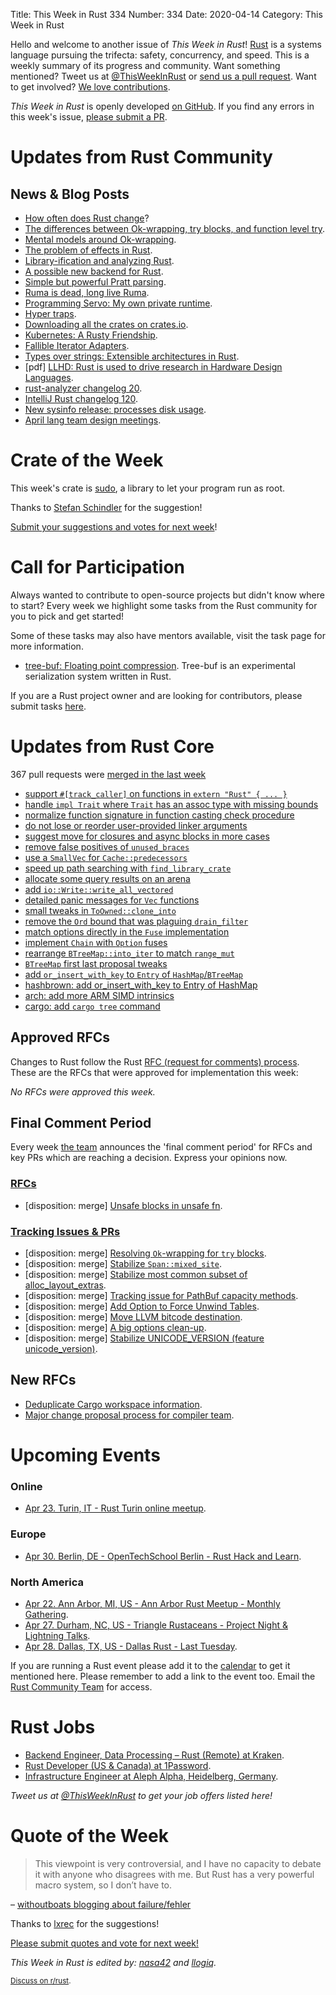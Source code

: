 Title: This Week in Rust 334
Number: 334
Date: 2020-04-14
Category: This Week in Rust

Hello and welcome to another issue of *This Week in Rust*!
[Rust](http://rust-lang.org) is a systems language pursuing the trifecta: safety, concurrency, and speed.
This is a weekly summary of its progress and community.
Want something mentioned? Tweet us at [@ThisWeekInRust](https://twitter.com/ThisWeekInRust) or [send us a pull request](https://github.com/cmr/this-week-in-rust).
Want to get involved? [We love contributions](https://github.com/rust-lang/rust/blob/master/CONTRIBUTING.md).

*This Week in Rust* is openly developed [on GitHub](https://github.com/cmr/this-week-in-rust).
If you find any errors in this week's issue, [please submit a PR](https://github.com/cmr/this-week-in-rust/pulls).

# Updates from Rust Community

## News & Blog Posts

* [How often does Rust change](https://words.steveklabnik.com/how-often-does-rust-change)?
* [The differences between Ok-wrapping, try blocks, and function level try](https://yaah.dev/try-blocks).
* [Mental models around Ok-wrapping](https://vorner.github.io/2020/04/09/wrapping-mental-models.html).
* [The problem of effects in Rust](https://boats.gitlab.io/blog/post/the-problem-of-effects/).
* [Library-ification and analyzing Rust](https://smallcultfollowing.com/babysteps/blog/2020/04/09/libraryification/).
* [A possible new backend for Rust](https://jason-williams.co.uk/a-possible-new-backend-for-rust).
* [Simple but powerful Pratt parsing](https://matklad.github.io/2020/04/13/simple-but-powerful-pratt-parsing.html).
* [Ruma is dead, long live Ruma](https://www.ruma.io/news/ruma-is-dead-long-live-ruma-2020-04-10/).
* [Programming Servo: My own private runtime](https://medium.com/programming-servo/programming-servo-my-own-private-runtime-8a5ba74c63c8).
* [Hyper traps](https://vorner.github.io/2020/04/13/hyper-traps.html).
* [Downloading all the crates on crates.io](https://www.pietroalbini.org/blog/downloading-crates-io/).
* [Kubernetes: A Rusty Friendship](https://deislabs.io/posts/kubernetes-a-rusty-friendship/).
* [Fallible Iterator Adapters](https://blog.yoshuawuyts.com/fallible-iterator-adapters/).
* [Types over strings: Extensible architectures in Rust](http://willcrichton.net/notes/types-over-strings/).
* [pdf] [LLHD: Rust is used to drive research in Hardware Design Languages](https://arxiv.org/pdf/2004.03494).
* [rust-analyzer changelog 20](https://rust-analyzer.github.io/thisweek/2020/04/13/changelog-20.html).
* [IntelliJ Rust changelog 120](https://intellij-rust.github.io/2020/04/13/changelog-120.html).
* [New sysinfo release: processes disk usage](https://blog.guillaume-gomez.fr/articles/2020-04-09+New+sysinfo+release%3A+processes+disk+usage).
* [April lang team design meetings](https://blog.rust-lang.org/inside-rust/2020/04/10/lang-team-design-meetings.html).

# Crate of the Week

This week's crate is [sudo](https://crates.io/crates/sudo), a library to let your program run as root.

Thanks to [Stefan Schindler](https://users.rust-lang.org/t/crate-of-the-week/2704/751) for the suggestion!

[Submit your suggestions and votes for next week][submit_crate]!

[submit_crate]: https://users.rust-lang.org/t/crate-of-the-week/2704

# Call for Participation

Always wanted to contribute to open-source projects but didn't know where to start?
Every week we highlight some tasks from the Rust community for you to pick and get started!

Some of these tasks may also have mentors available, visit the task page for more information.

* [tree-buf: Floating point compression](https://github.com/That3Percent/tree-buf/issues/1). Tree-buf is an experimental serialization system written in Rust.

If you are a Rust project owner and are looking for contributors, please submit tasks [here][guidelines].

[guidelines]: https://users.rust-lang.org/t/twir-call-for-participation/4821

# Updates from Rust Core

367 pull requests were [merged in the last week][merged]

[merged]: https://github.com/search?q=is%3Apr+org%3Arust-lang+is%3Amerged+merged%3A2020-04-06..2020-04-13

* [support `#[track_caller]` on functions in `extern "Rust" { ... }`](https://github.com/rust-lang/rust/pull/70916)
* [handle `impl Trait` where `Trait` has an assoc type with missing bounds](https://github.com/rust-lang/rust/pull/69707)
* [normalize function signature in function casting check procedure](https://github.com/rust-lang/rust/pull/70982)
* [do not lose or reorder user-provided linker arguments](https://github.com/rust-lang/rust/pull/70665)
* [suggest move for closures and async blocks in more cases](https://github.com/rust-lang/rust/pull/70906)
* [remove false positives of `unused_braces`](https://github.com/rust-lang/rust/pull/70789)
* [use a `SmallVec` for `Cache::predecessors`](https://github.com/rust-lang/rust/pull/70876)
* [speed up path searching with `find_library_crate`](https://github.com/rust-lang/rust/pull/70837)
* [allocate some query results on an arena](https://github.com/rust-lang/rust/pull/70161)
* [add `io::Write::write_all_vectored`](https://github.com/rust-lang/rust/pull/70612)
* [detailed panic messages for `Vec` functions](https://github.com/rust-lang/rust/pull/70573)
* [small tweaks in `ToOwned::clone_into`](https://github.com/rust-lang/rust/pull/70201)
* [remove the `Ord` bound that was plaguing `drain_filter`](https://github.com/rust-lang/rust/pull/70843)
* [match options directly in the `Fuse` implementation](https://github.com/rust-lang/rust/pull/70750)
* [implement `Chain` with `Option` fuses](https://github.com/rust-lang/rust/pull/70896)
* [rearrange `BTreeMap::into_iter` to match `range_mut`](https://github.com/rust-lang/rust/pull/70981)
* [`BTreeMap` first last proposal tweaks](https://github.com/rust-lang/rust/pull/70850)
* [add `or_insert_with_key` to `Entry` of `HashMap`/`BTreeMap`](https://github.com/rust-lang/rust/pull/70996)
* [hashbrown: add or_insert_with_key to Entry of HashMap](https://github.com/rust-lang/hashbrown/pull/152)
* [arch: add more ARM SIMD intrinsics](https://github.com/rust-lang/stdarch/pull/792)
* [cargo: add `cargo tree` command](https://github.com/rust-lang/cargo/pull/8062)

## Approved RFCs

Changes to Rust follow the Rust [RFC (request for comments) process](https://github.com/rust-lang/rfcs#rust-rfcs). These
are the RFCs that were approved for implementation this week:

*No RFCs were approved this week.*

## Final Comment Period

Every week [the team](https://www.rust-lang.org/team.html) announces the
'final comment period' for RFCs and key PRs which are reaching a
decision. Express your opinions now.

### [RFCs](https://github.com/rust-lang/rfcs/labels/final-comment-period)

* [disposition: merge] [Unsafe blocks in unsafe fn](https://github.com/rust-lang/rfcs/pull/2585).

### [Tracking Issues & PRs](https://github.com/rust-lang/rust/labels/final-comment-period)

* [disposition: merge] [Resolving `Ok`-wrapping for `try` blocks](https://github.com/rust-lang/rust/issues/70941).
* [disposition: merge] [Stabilize `Span::mixed_site`](https://github.com/rust-lang/rust/pull/68716).
* [disposition: merge] [Stabilize most common subset of alloc_layout_extras](https://github.com/rust-lang/rust/pull/69362).
* [disposition: merge] [Tracking issue for PathBuf capacity methods](https://github.com/rust-lang/rust/issues/58234).
* [disposition: merge] [Add Option to Force Unwind Tables](https://github.com/rust-lang/rust/pull/69984).
* [disposition: merge] [Move LLVM bitcode destination](https://github.com/rust-lang/rust/pull/70458).
* [disposition: merge] [A big options clean-up](https://github.com/rust-lang/rust/pull/70729).
* [disposition: merge] [Stabilize UNICODE_VERSION (feature unicode_version)](https://github.com/rust-lang/rust/pull/71068).

## New RFCs

* [Deduplicate Cargo workspace information](https://github.com/rust-lang/rfcs/pull/2906).
* [Major change proposal process for compiler team](https://github.com/rust-lang/rfcs/pull/2904).

# Upcoming Events

### Online

* [Apr 23. Turin, IT - Rust Turin online meetup](http://www.toolboxoffice.it/eventi/rust-meetup-15/).

### Europe

* [Apr 30. Berlin, DE - OpenTechSchool Berlin - Rust Hack and Learn](https://www.meetup.com/opentechschool-berlin/events/gztznrybcgbnc/).

### North America

* [Apr 22. Ann Arbor, MI, US - Ann Arbor Rust Meetup - Monthly Gathering](https://www.meetup.com/Ann-Arbor-Rust-Meetup/events/zdfscrybcgbdc/).
* [Apr 27. Durham, NC, US - Triangle Rustaceans - Project Night & Lightning Talks](https://www.meetup.com/triangle-rustaceans/events/mfglwpybcgbkc/).
* [Apr 28. Dallas, TX, US - Dallas Rust - Last Tuesday](https://www.meetup.com/Dallas-Rust/events/zfgwzmybcgblc/).

If you are running a Rust event please add it to the [calendar] to get
it mentioned here. Please remember to add a link to the event too.
Email the [Rust Community Team][community] for access.

[calendar]: https://www.google.com/calendar/embed?src=apd9vmbc22egenmtu5l6c5jbfc%40group.calendar.google.com
[community]: mailto:community-team@rust-lang.org

# Rust Jobs

* [Backend Engineer, Data Processing – Rust (Remote) at Kraken](https://jobs.lever.co/kraken/246f7fd2-000a-4f61-8f53-b1cc783d51cb).
* [Rust Developer (US & Canada) at 1Password](https://1password.com/jobs/rust-developer/).
* [Infrastructure Engineer at Aleph Alpha, Heidelberg, Germany](https://aleph-alpha.de/sw_engineer.html?language=de).

*Tweet us at [@ThisWeekInRust](https://twitter.com/ThisWeekInRust) to get your job offers listed here!*

# Quote of the Week

> This viewpoint is very controversial, and I have no capacity to debate it with anyone who disagrees with me. But Rust has a very powerful macro system, so I don’t have to.

– [withoutboats blogging about failure/fehler](https://boats.gitlab.io/blog/post/failure-to-fehler)

Thanks to [lxrec](https://users.rust-lang.org/t/twir-quote-of-the-week/328/849) for the suggestions!

[Please submit quotes and vote for next week!](https://users.rust-lang.org/t/twir-quote-of-the-week/328)

*This Week in Rust is edited by: [nasa42](https://github.com/nasa42) and [llogiq](https://github.com/llogiq).*

<small>[Discuss on r/rust]().</small>
